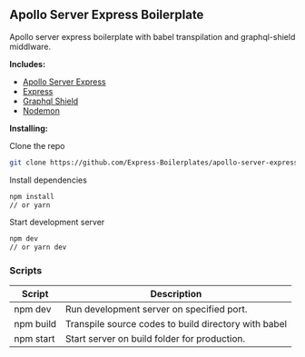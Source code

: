 ## Apollo Server Express Boilerplate

Apollo server express boilerplate with babel transpilation and graphql-shield middlware.

**Includes:**

-   [Apollo Server Express](https://www.npmjs.com/package/apollo-server-express)
-   [Express](https://www.npmjs.com/package/express)
-   [Graphql Shield](https://www.npmjs.com/package/graphql-shield)
-   [Nodemon](https://nodemon.io)

**Installing:**

Clone the repo

```bash
git clone https://github.com/Express-Boilerplates/apollo-server-express.git
```

Install dependencies

```bash
npm install
// or yarn
```

Start development server

```bash
npm dev
// or yarn dev
```

### Scripts

| Script    | Description                                          |
| --------- | ---------------------------------------------------- |
| npm dev   | Run development server on specified port.            |
| npm build | Transpile source codes to build directory with babel |
| npm start | Start server on build folder for production.         |
